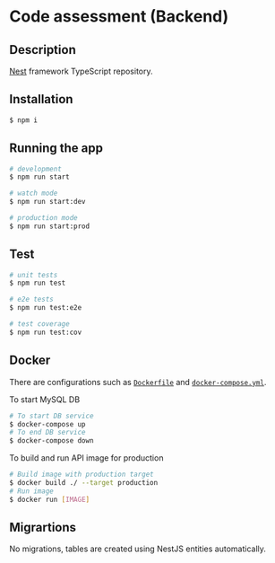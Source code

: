 # Code assessment (Backend)

## Description

[Nest](https://github.com/nestjs/nest) framework TypeScript repository.

## Installation

```bash
$ npm i
```

## Running the app

```bash
# development
$ npm run start

# watch mode
$ npm run start:dev

# production mode
$ npm run start:prod
```

## Test

```bash
# unit tests
$ npm run test

# e2e tests
$ npm run test:e2e

# test coverage
$ npm run test:cov
```

## Docker

There are configurations such as [`Dockerfile`](./Dockerfile) and [`docker-compose.yml`](./docker-compose.yml).

To start MySQL DB

```bash
# To start DB service
$ docker-compose up
# To end DB service
$ docker-compose down
```

To build and run API image for production

```bash
# Build image with production target
$ docker build ./ --target production
# Run image
$ docker run [IMAGE]
```

## Migrartions

No migrations, tables are created using NestJS entities automatically.
